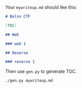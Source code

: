 Your `mywriteup.md` should like this:

```markdown
# Balsn CTF

[TOC]

## Web

### web 1

## Reverse

### reverse 1
```

Then use `gen.py` to generate TOC.

```
./gen.py mywriteup.md
```
